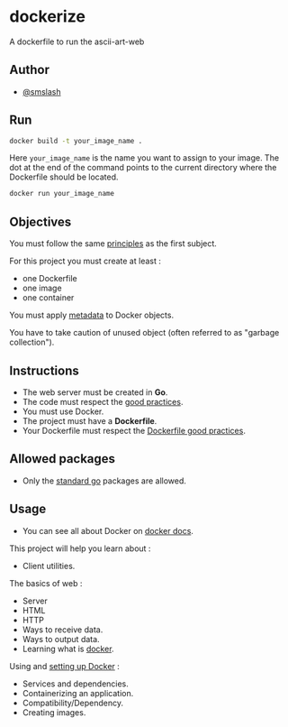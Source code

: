 # dockerize

A dockerfile to run the ascii-art-web

## Author

* [@smslash](https://github.com/smslash)

## Run 

```bash
docker build -t your_image_name .
```

Here `your_image_name` is the name you want to assign to your image. The dot at the end of the command points to the current directory where the Dockerfile should be located.

```bash
docker run your_image_name
```

## Objectives

You must follow the same [principles](https://01.alem.school/git/root/public/src/branch/master/subjects/ascii-art-web/README.md) as the first subject.

For this project you must create at least :

- one Dockerfile
- one image
- one container

You must apply [metadata](https://docs.docker.com/config/labels-custom-metadata/) to Docker objects.

You have to take caution of unused object (often referred to as "garbage collection").

## Instructions

- The web server must be created in **Go**.
- The code must respect the [good practices](https://01.alem.school/git/root/public/src/branch/master/subjects/good-practices/README.md).
- You must use Docker.
- The project must have a **Dockerfile**.
- Your Dockerfile must respect the [Dockerfile good practices](https://docs.docker.com/develop/develop-images/dockerfile_best-practices/).

## Allowed packages

- Only the [standard go](https://pkg.go.dev/std) packages are allowed.

## Usage

- You can see all about Docker on [docker docs](https://docs.docker.com/).

This project will help you learn about :

- Client utilities.

The basics of web :

- Server
- HTML
- HTTP
- Ways to receive data.
- Ways to output data.
- Learning what is [docker](https://docs.docker.com/).

Using and [setting up Docker](https://docs.docker.com/get-started/) :

- Services and dependencies.
- Containerizing an application.
- Compatibility/Dependency.
- Creating images.
